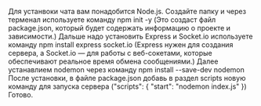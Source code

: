Для устанвоки чата вам понадобится Node.js.
Создайте папку и через терменал используете команду npm init -y (Это создаст файл package.json, который будет содержать информацию о проекте и зависимости.)
Дальше надо установить Express и Socket.io используете команду npm install express socket.io (Express нужен для создания сервера, а Socket.io — для работы с веб-сокетами, которые обеспечивают реальное время обмена сообщениями.)
Далее устанавлием nodemon через команду npm install --save-dev nodemon 
После установки, в файле package.json добавь в раздел scripts новую команду для запуска сервера ("scripts": {
  "start": "nodemon index.js"
})
Готово.


